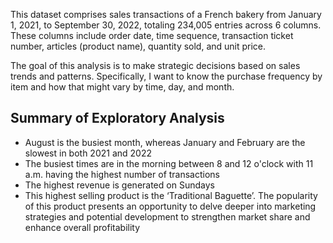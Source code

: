This dataset comprises sales transactions of a French bakery from January 1, 2021, to September 30, 2022, totaling 234,005 entries across 6 columns. These columns include order date, time sequence, transaction ticket number, articles (product name), quantity sold, and unit price. 

The goal of this analysis is to make strategic decisions based on sales trends and patterns. Specifically, I want to know the purchase frequency by item and how that might vary by time, day, and month.

<H2>Summary of Exploratory Analysis</H2>

<ul>
<li>August is the busiest month, whereas January and February are the slowest in both 2021 and 2022</li>
<li>The busiest times are in the morning between 8 and 12 o'clock with 11 a.m. having the highest number of transactions</li>
<li>The highest revenue is generated on Sundays</li>
<li>This highest selling product is the ‘Traditional Baguette’. The popularity of this product presents an opportunity to delve deeper into marketing strategies and potential development to strengthen market share and enhance overall profitability</li>
</ul>


